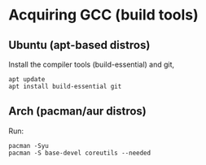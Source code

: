# Acquiring GCC (build tools)

## Ubuntu (apt-based distros)

Install the compiler tools (build-essential) and git, 
```console
apt update
apt install build-essential git
```

## Arch (pacman/aur distros)

Run:
```console
pacman -Syu
pacman -S base-devel coreutils --needed
```
